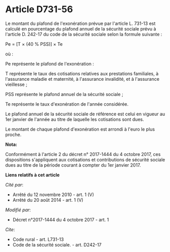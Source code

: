 # Article D731-56

Le montant du plafond de l'exonération prévue par l'article L. 731-13 est calculé en pourcentage du plafond annuel de la
sécurité sociale prévu à l'article D. 242-17 du code de la sécurité sociale selon la formule suivante :

Pe = [T × (40 % PSS)] × Te

où :

Pe représente le plafond de l'exonération :

T représente le taux des cotisations relatives aux prestations familiales, à l'assurance maladie et maternité, à l'assurance
invalidité, et à l'assurance vieillesse ;

PSS représente le plafond annuel de la sécurité sociale ;

Te représente le taux d'exonération de l'année considérée.

Le plafond annuel de la sécurité sociale de référence est celui en vigueur au 1er janvier de l'année au titre de laquelle les
cotisations sont dues.

Le montant de chaque plafond d'exonération est arrondi à l'euro le plus proche.

**Nota:**

Conformément à l'article 2 du décret n° 2017-1444 du 4 octobre 2017, ces dispositions s'appliquent aux cotisations et
contributions de sécurité sociale dues au titre de la période courant à compter du 1er janvier 2017.

**Liens relatifs à cet article**

_Cité par_:

  - Arrêté du 12 novembre 2010 - art. 1 (V)
  - Arrêté du 20 août 2014 - art. 1 (V)

_Modifié par_:

  - Décret n°2017-1444 du 4 octobre 2017 - art. 1

_Cite_:

  - Code rural - art. L731-13
  - Code de la sécurité sociale. - art. D242-17
